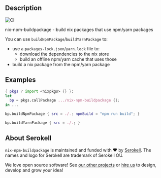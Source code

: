 ## Description

![CI](https://github.com/serokell/nix-npm-buildpackage/actions/workflows/test.yml/badge.svg?branch=master)

nix-npm-buildpackage - build nix packages that use npm/yarn packages

You can use `buildNpmPackage`/`buildYarnPackage` to:
* use a `packages-lock.json`/`yarn.lock` file to:
  - download the dependencies to the nix store
  - build an offline npm/yarn cache that uses those
* build a nix package from the npm/yarn package

## Examples

```nix
{ pkgs ? import <nixpkgs> {} }:
let
  bp = pkgs.callPackage .../nix-npm-buildpackage {};
in ...
```

```nix
bp.buildNpmPackage { src = ./.; npmBuild = "npm run build"; }
```

```nix
bp.buildYarnPackage { src = ./.; }
```

## About Serokell

`nix-npm-buildpackage` is maintained and funded with :heart: by
[Serokell](https://serokell.io/). The names and logo for Serokell are trademark
of Serokell OÜ.

We love open source software! See [our other
projects](https://serokell.io/community?utm_source=github) or [hire
us](https://serokell.io/hire-us?utm_source=github) to design, develop and grow
your idea!
